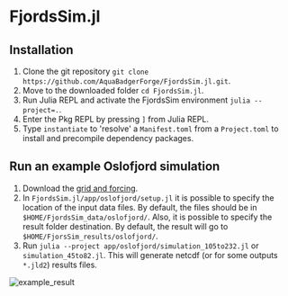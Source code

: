 # FjordsSim.jl

## Installation

1. Clone the git repository `git clone https://github.com/AquaBadgerForge/FjordsSim.jl.git`.
2. Move to the downloaded folder `cd FjordsSim.jl`.
3. Run Julia REPL and activate the FjordsSim environment `julia --project=.`.
4. Enter the Pkg REPL by pressing `]` from Julia REPL.
5. Type `instantiate` to 'resolve' a `Manifest.toml` from a `Project.toml` to install and precompile dependency packages.

## Run an example Oslofjord simulation

1. Download the [grid and forcing](https://www.dropbox.com/scl/fo/oidmjtcbn8k3o5h4wgje4/ABouiZ1gYqu8PKVWrHPpKGM?rlkey=d416l5k5k9ptli0q1qsrfm9qs&st=7mduj9dt&dl=0).
2. In `FjordsSim.jl/app/oslofjord/setup.jl` it is possible to specify the location of the input data files.
By default, the files should be in `$HOME/FjordsSim_data/oslofjord/`.
Also, it is possible to specify the result folder destination.
By default, the result will go to `$HOME/FjorsSim_results/oslofjord/`.
3. Run `julia --project app/oslofjord/simulation_105to232.jl` or `simulation_45to82.jl`.
This will generate netcdf (or for some outputs `*.jld2`) results files.

![example_result](./artifacts/phytoplankton_multi.png)
